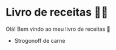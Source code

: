 # Livro de receitas :man_cook:

Olá! Bem vindo ao meu livro de receitas :clap:

- Strogonoff de carne
